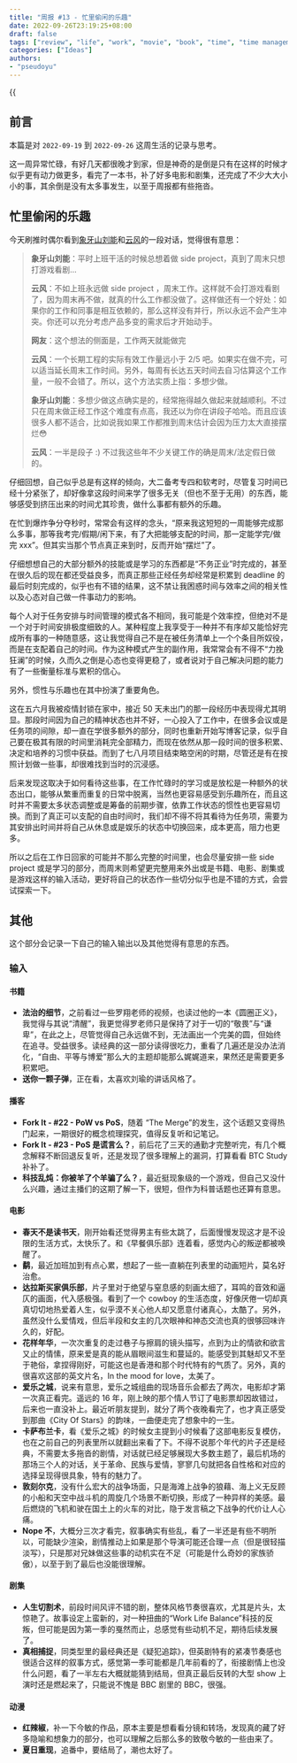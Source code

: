 ```yaml
---
title: "周报 #13 - 忙里偷闲的乐趣"
date: 2022-09-26T23:19:25+08:00
draft: false
tags: ["review", "life", "work", "movie", "book", "time", "time management", "joy"]
categories: ["Ideas"]
authors:
- "pseudoyu"
---
```


{{<audio src="audios/here_after_us.mp3" caption="《后来的我们 - 五月天》" >}}

## 前言

本篇是对 `2022-09-19` 到 `2022-09-26` 这周生活的记录与思考。

这一周异常忙碌，有好几天都很晚才到家，但是神奇的是倒是只有在这样的时候才似乎更有动力做更多，看完了一本书，补了好多电影和剧集，还完成了不少大大小小的事，其余倒是没有太多事发生，以至于周报都有些拖沓。

## 忙里偷闲的乐趣

今天刷推时偶尔看到[象牙山刘能](https://twitter.com/disksing)和[云风](https://twitter.com/cloudwu)的一段对话，觉得很有意思：

> **象牙山刘能**：平时上班干活的时候总想着做 side project，真到了周末只想打游戏看剧...
>
> **云风**：不如上班永远做 side project ，周末工作。这样就不会打游戏看剧了，因为周末再不做，就真的什么工作都没做了。这样做还有一个好处：如果你的工作和同事是相互依赖的，那么这样没有并行，所以永远不会产生冲突。你还可以充分考虑产品多变的需求后才开始动手。
>
> **网友**：这个想法的侧面是，工作两天就能做完
>
> **云风**：一个长期工程的实际有效工作量远小于 2/5 吧。如果实在做不完，可以适当延长周末工作时间。另外，每周有长达五天时间去自习估算这个工作量，一般不会错了。所以，这个方法实质上指：多想少做。
>
> **象牙山刘能**：多想少做这点确实是的，经常拖得越久做起来就越顺利。不过只在周末做正经工作这个难度有点高，我还以为你在讲段子哈哈。而且应该很多人都不适合，比如说我如果工作都推到周末估计会因为压力太大直接摆烂😳
>
> **云风**：一半是段子 :) 不过我这些年不少关键工作的确是周末/法定假日做的。

仔细回想，自己似乎总是有这样的倾向，大二备考专四和软考时，尽管复习时间已经十分紧张了，却好像拿这段时间来学了很多无关（但也不至于无用）的东西，能够感受到挤压出来的时间尤其珍贵，做什么事都有额外的乐趣。

在忙到爆炸争分夺秒时，常常会有这样的念头，“原来我这短短的一周能够完成那么多事，那等我考完/假期/闲下来，有了大把能够支配的时间，那一定能学完/做完 xxx”。但其实当那个节点真正来到时，反而开始“摆烂”了。

仔细想想自己的大部分额外的技能或是学习的东西都是“不务正业”时完成的，甚至在很久后的现在都还受益良多，而真正那些正经任务却经常是积累到 deadline 的最后时刻完成的，似乎也有不错的结果，这不禁让我困惑时间与效率之间的相关性以及心态对自己做一件事动力的影响。

每个人对于任务安排与时间管理的模式各不相同，我可能是个效率控，但绝对不是一个对于时间安排极度细致的人。某种程度上我享受于一种并不有序却又能恰好完成所有事的一种随意感，这让我觉得自己不是在被任务清单上一个个条目所奴役，而是在支配着自己的时间。作为这种模式产生的副作用，我常常会有不得不“力挽狂澜”的时候，久而久之倒是心态也变得更稳了，或者说对于自己解决问题的能力有了一些衡量标准与累积的信心。

另外，惯性与乐趣也在其中扮演了重要角色。

这在五六月我被疫情封锁在家中，接近 50 天未出门的那一段经历中表现得尤其明显。那段时间因为自己的精神状态也并不好，一心投入了工作中，在很多会议或是任务项的间隙，却一直在学很多额外的部分，同时也重新开始写博客记录，似乎自己要在极其有限的时间里消耗完全部精力，而现在依然从那一段时间的很多积累、决定和培养的习惯中获益。而到了七八月项目结束略空闲的时期，尽管还是有在按照计划做一些事，却很难找到当时的沉浸感。

后来发现这取决于如何看待这些事，在工作忙碌时的学习或是放松是一种额外的状态出口，能够从繁重而重复的日常中脱离，当然也更容易感受到乐趣所在，而且这时并不需要太多状态调整或是筹备的前期步骤，依靠工作状态的惯性也更容易切换。而到了真正可以支配的自由时间时，我们却不得不将其看待为任务项，需要为其安排出时间并将自己从休息或是娱乐的状态中切换回来，成本更高，阻力也更多。

所以之后在工作日回家的可能并不那么完整的时间里，也会尽量安排一些 side project 或是学习的部分，而周末则希望更完整用来外出或是书籍、电影、剧集或是游戏这样的输入活动，更好将自己的状态作一些切分似乎也是不错的方式，会尝试探索一下。

## 其他

这个部分会记录一下自己的输入输出以及其他觉得有意思的东西。

### 输入

#### 书籍

- **法治的细节**，之前看过一些罗翔老师的视频，也读过他的一本《圆圈正义》，我觉得与其说“清醒”，我更觉得罗老师只是保持了对于一切的“敬畏”与“谦卑”，在此之上，尽管觉得自己永远做不到，无法画出一个完美的圆，但始终在追寻。受益很多。读经典的这一部分读得很吃力，重看了几遍还是没办法消化，“自由、平等与博爱”那么大的主题却能那么娓娓道来，果然还是需要更多积累吧。
- **送你一颗子弹**，正在看，太喜欢刘瑜的讲话风格了。

#### 播客

- **Fork It - #22 - PoW vs PoS**，随着 “The Merge”的发生，这个话题又变得热门起来，一期很好的概念梳理探究，值得反复听和记笔记。
- **Fork It - #23 - PoS 是谎言么？**，前后花了三天的通勤才完整听完，有几个概念解释不断回退反复听，还是发现了很多理解上的漏洞，打算看看 BTC Study 补补了。
- **科技乱炖：你被羊了个羊骗了么？**，最近挺现象级的一个游戏，但自己又没什么兴趣，通过主播们的这期了解一下，很短，但作为科普话题也还算有意思。

#### 电影

- **春天不是读书天**，刚开始看还觉得男主有些太跳了，后面慢慢发现这才是不设限的生活方式，太快乐了。和《早餐俱乐部》连着看，感觉内心的叛逆都被唤醒了。
- **鹬**，最近加班加到有点心累，想起了一些一直躺在列表里的动画短片，莫名好治愈。
- **达拉斯买家俱乐部**，片子里对于绝望与窒息感的刻画太细了，耳鸣的音效和逼仄的画面，代入感极强。看到了一个 cowboy 的生活态度，好像厌倦一切却真真切切地热爱着人生，似乎漠不关心他人却又愿意付诸真心，太酷了。另外，虽然没什么爱情戏，但后半段和女主的几次眼神和神态交流也真的很够回味许久的，好配。
- **花样年华**，一次次重复的走过巷子与擦肩的镜头描写，点到为止的情欲和欲言又止的情愫，原来爱是真的能从眉眼间滋生和蔓延的。能感受到其魅却又不至于艳俗，拿捏得刚好，可能这也是香港和那个时代特有的气质了。另外，真的很喜欢这部的英文片名，In the mood for love，太美了。
- **爱乐之城**，说来有意思，爱乐之城组曲的现场音乐会都去了两次，电影却才第一次真正看完。遥远的 16 年，刚上映的那个情人节订了电影票却因故错过，后来也一直没补上。最近听朋友提到，就分了两个夜晚看完了，也才真正感受到那曲《City Of Stars》的韵味，一曲便走完了想象中的一生。
- **卡萨布兰卡**，看《爱乐之城》的时候女主提到小时候看了这部电影反复模仿，也在之前自己的列表里所以就翻出来看了下。不得不说那个年代的片子还是经典，不需要太多拖沓的剧情，对话就已经足够展现大多数主题了，最后机场的那场三个人的对话，关于革命、民族与爱情，寥寥几句就把各自性格和对应的选择呈现得很具象，特有的魅力了。
- **敦刻尔克**，没有什么宏大的战争场面，只是海滩上战争的狼藉、海上义无反顾的小船和天空中战斗机的周旋几个场景不断切换，形成了一种异样的美感。最后燃烧的飞机和驶在国土上的火车的对比，隐于发言稿之下战争的代价让人心痛。
- **Nope 不**，大概分三次才看完，叙事确实有些乱，看了一半还是有些不明所以，可能缺少渲染，剧情推动上如果是那个导演可能还合理一点（但是很轻描淡写），只是那对兄妹做这些事的动机实在不足（可能是什么奇妙的家族骄傲），以至于到了最后也没能很理解。

#### 剧集

- **人生切割术**，前段时间风评不错的剧，整体风格节奏很喜欢，尤其是片头，太惊艳了。故事设定上蛮新的，对一种扭曲的“Work Life Balance”科技的反叛，但可能是因为第一季的戛然而止，总感觉有些动机不足，期待后续发展了。
- **真相捕捉**，同类型里的最经典还是《疑犯追踪》，但英剧特有的紧凑节奏感也很适合这样的叙事方式，感觉第一季可能都是几年前看的了，衔接剧情上也没什么问题，看了一半左右大概就能猜到结局，但真正最后反转的大型 show 上演时还是燃起来了，只能说不愧是 BBC 剧里的 BBC，很强。

#### 动漫

- **红辣椒**，补一下今敏的作品，原本主要是想看看分镜和转场，发现真的藏了好多隐喻和想象力的部分，也可以理解之后那么多的致敬今敏的一些由来了。
- **夏日重现**，追番中，要结局了，潮也太好了。
